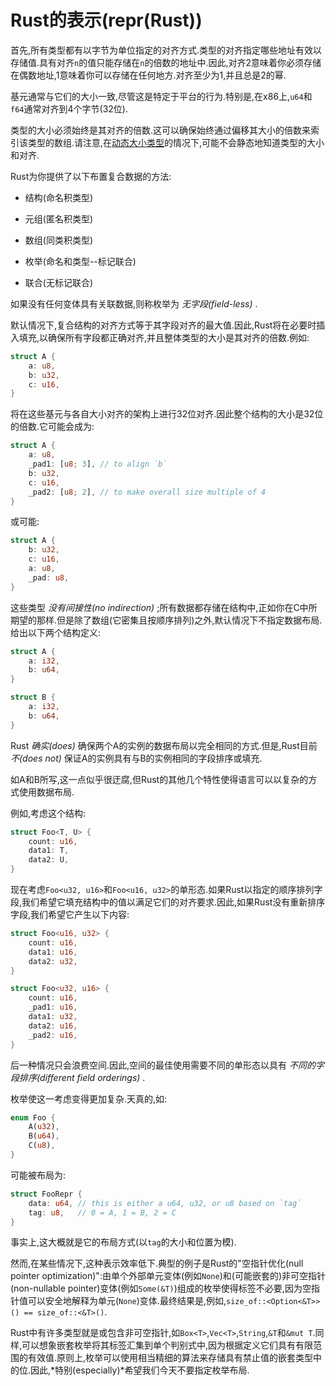# Rust的表示(repr(Rust))

首先,所有类型都有以字节为单位指定的对齐方式.类型的对齐指定哪些地址有效以存储值.具有对齐`n`的值只能存储在`n`的倍数的地址中.因此,对齐2意味着你必须存储在偶数地址,1意味着你可以存储在任何地方.对齐至少为1,并且总是2的幂.

基元通常与它们的大小一致,尽管这是特定于平台的行为.特别是,在x86上,`u64`和`f64`通常对齐到4个字节(32位).

类型的大小必须始终是其对齐的倍数.这可以确保始终通过偏移其大小的倍数来索引该类型的数组.请注意,在[动态大小类型](https://github.com/rust-lang-nursery/nomicon/blob/master/src/exotic-sizes.html#dynamically-sized-types-dsts)的情况下,可能不会静态地知道类型的大小和对齐.

Rust为你提供了以下布置复合数据的方法:

- 结构(命名积类型)

- 元组(匿名积类型)

- 数组(同类积类型)

- 枚举(命名和类型--标记联合)

- 联合(无标记联合)

如果没有任何变体具有关联数据,则称枚举为 *无字段(field-less)* .

默认情况下,复合结构的对齐方式等于其字段对齐的最大值.因此,Rust将在必要时插入填充,以确保所有字段都正确对齐,并且整体类型的大小是其对齐的倍数.例如:

```Rust
struct A {
    a: u8,
    b: u32,
    c: u16,
}
```

将在这些基元与各自大小对齐的架构上进行32位对齐.因此整个结构的大小是32位的倍数.它可能会成为:

```Rust
struct A {
    a: u8,
    _pad1: [u8; 3], // to align `b`
    b: u32,
    c: u16,
    _pad2: [u8; 2], // to make overall size multiple of 4
}
```

或可能:

```Rust
struct A {
    b: u32,
    c: u16,
    a: u8,
    _pad: u8,
}
```

这些类型 *没有间接性(no indirection)* ;所有数据都存储在结构中,正如你在C中所期望的那样.但是除了数组(它密集且按顺序排列)之外,默认情况下不指定数据布局.给出以下两个结构定义:

```Rust
struct A {
    a: i32,
    b: u64,
}

struct B {
    a: i32,
    b: u64,
}
```

Rust *确实(does)* 确保两个A的实例的数据布局以完全相同的方式.但是,Rust目前 *不(does not)* 保证A的实例具有与B的实例相同的字段排序或填充.

如A和B所写,这一点似乎很迂腐,但Rust的其他几个特性使得语言可以以复杂的方式使用数据布局.

例如,考虑这个结构:

```Rust
struct Foo<T, U> {
    count: u16,
    data1: T,
    data2: U,
}
```

现在考虑`Foo<u32, u16>`和`Foo<u16, u32>`的单形态.如果Rust以指定的顺序排列字段,我们希望它填充结构中的值以满足它们的对齐要求.因此,如果Rust没有重新排序字段,我们希望它产生以下内容:

```Rust
struct Foo<u16, u32> {
    count: u16,
    data1: u16,
    data2: u32,
}

struct Foo<u32, u16> {
    count: u16,
    _pad1: u16,
    data1: u32,
    data2: u16,
    _pad2: u16,
}
```

后一种情况只会浪费空间.因此,空间的最佳使用需要不同的单形态以具有 *不同的字段排序(different field orderings)* .

枚举使这一考虑变得更加复杂.天真的,如:

```Rust
enum Foo {
    A(u32),
    B(u64),
    C(u8),
}
```

可能被布局为:

```Rust
struct FooRepr {
    data: u64, // this is either a u64, u32, or u8 based on `tag`
    tag: u8,   // 0 = A, 1 = B, 2 = C
}
```

事实上,这大概就是它的布局方式(以`tag`的大小和位置为模).

然而,在某些情况下,这种表示效率低下.典型的例子是Rust的"空指针优化(null pointer optimization)":由单个外部单元变体(例如`None`)和(可能嵌套的)非可空指针(non-nullable pointer)变体(例如`Some(&T)`)组成的枚举使得标签不必要,因为空指针值可以安全地解释为单元(`None`)变体.最终结果是,例如,`size_of::<Option<&T>>() == size_of::<&T>()`.

Rust中有许多类型就是或包含非可空指针,如`Box<T>`,`Vec<T>`,`String`,`&T`和`&mut T`.同样,可以想象嵌套枚举将其标签汇集到单个判别式中,因为根据定义它们具有有限范围的有效值.原则上,枚举可以使用相当精细的算法来存储具有禁止值的嵌套类型中的位.因此,*特别(especially)*希望我们今天不要指定枚举布局.